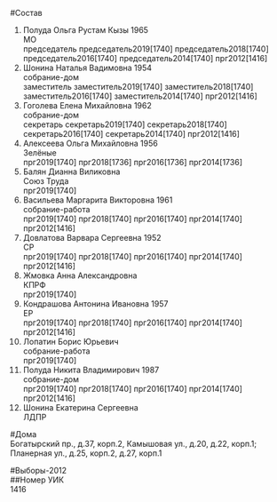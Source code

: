 #Состав  
1. Полуда Ольга Рустам Кызы 1965  
    МО  
    председатель председатель2019[1740] председатель2018[1740] председатель2016[1740] председатель2014[1740] прг2012[1416]  
2. Шонина Наталья Вадимовна 1954  
    собрание-дом  
    заместитель заместитель2019[1740] заместитель2018[1740] заместитель2016[1740] заместитель2014[1740] прг2012[1416]  
3. Гоголева Елена Михайловна 1962  
    собрание-дом  
    секретарь секретарь2019[1740] секретарь2018[1740] секретарь2016[1740] секретарь2014[1740] прг2012[1416]  
4. Алексеева Ольга Михайловна 1956  
    Зелёные  
    прг2019[1740] прг2018[1736] прг2016[1736] прг2014[1736]  
5. Балян Дианна Виликовна  
    Союз Труда  
    прг2019[1740]  
6. Васильева Маргарита Викторовна 1961  
    собрание-работа  
    прг2019[1740] прг2018[1740] прг2016[1740] прг2014[1740] прг2012[1416]  
7. Довлатова Варвара Сергеевна 1952  
    СР  
    прг2019[1740] прг2018[1740] прг2016[1740] прг2014[1740] прг2012[1416]  
8. Жмовка Анна Александровна  
    КПРФ  
    прг2019[1740]  
9. Кондрашова Антонина Ивановна 1957  
    ЕР  
    прг2019[1740] прг2018[1740] прг2016[1740] прг2014[1740] прг2012[1416]  
10. Лопатин Борис Юрьевич  
    собрание-работа  
    прг2019[1740]  
11. Полуда Никита Владимирович 1987  
    собрание-дом  
    прг2019[1740] прг2018[1740] прг2016[1740] прг2014[1740] прг2012[1416]  
12. Шонина Екатерина Сергеевна  
    ЛДПР  
  
#Дома  
Богатырский пр., д.37, корп.2, Камышовая ул., д.20, д.22, корп.1;  Планерная ул., д.25, корп.2, д.27, корп.1  
  
#Выборы-2012  
##Номер УИК  
1416  

